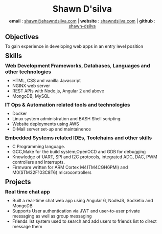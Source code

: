 
<style>
h1 {
    text-align:center; 
    font-weight: bold; 
    margin:10px;
    padding:0;
}    

h2, h3 {
     font-weight: bold;
     margin-top:10px;
     margin-bottom:10px;
}

ul {
    margin:0;
}
p {
 text-align:center;
}
</style>
<h1> Shawn D'silva </h1>
<p> <b>email</b> : <a href="mailto:shawn@shawndsilva.com">shawn@shawndsilva.com</a> | <b>website</b> : <a href="https://www.shawndsilva.com">shawndsilva.com</a> | <b>github</b> : <a href="https://www.github.com/shawn-dsilva">shawn-dsilva</a><p>
<h2> Objectives </h2>
To gain experience in developing web apps in an entry level position
<h2> Skills </h2>
<h3>Web Development Frameworks, Databases, Languages and other technologies</h3>
<ul><li>HTML, CSS and vanilla Javascript</li>
<li>NGINX web server</li>
<li>REST APIs with Node.js, Angular 2 and above</li>
<li>MongoDB, MySQL</li>
</ul>
<h3> IT Ops & Automation related tools and technologies</h3>
<ul><li>Docker</li>
<li>Linux system administration and BASH Shell scripting</li>
<li>Website deployments using AWS</li>
<li>E-Mail server set-up and maintainence</li>
</ul> 
<h3 style="font-weight: bold;"> Embedded Systems related IDEs, Toolchains and other skills</h3>
<ul><li>C Programming language.</li>
<li>GCC,Make for the build system,OpenOCD and GDB for debugging</li>
<li>Knowledge of UART, SPI and I2C protocols, integrated ADC, DAC, PWM controllers and Interrupts.</li>
<li>Firmware written for ARM Cortex M4(TM4CGH6PMI) and M0(STM32F103C8T6) microcontrollers</li>
</ul>
<h2> Projects </h2>
<h3> Real time chat app </h3>
<ul><li>Built a real-time chat web app using Angular 6, NodeJS, Socketio and MongoDB</li>
<li>Supports User authentication via JWT and user-to-user private messaging as well as group messaging</li>
<li>Friends list system used to search and add users to friends list to direct message them</li>
</ul>